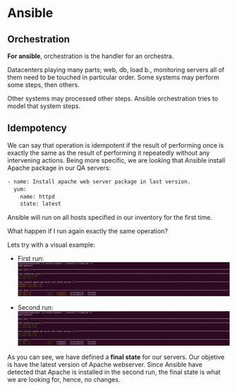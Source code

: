# Ansible
## Orchestration

**For ansible**, orchestration is the handler for an orchestra.

Datacenters playing many parts; web, db, load b., monitoring
servers all of them need to be touched in particular order.
Some systems may perform some steps, then others. 

Other systems may processed other steps. Ansible orchestration tries to
model that system steps.

## Idempotency

We can say that operation is idempotent if the result of performing once is exactly the same as the result of performing it repeatedly without any intervening actions.
Being more specific, we are looking that Ansible install Apache package in our QA servers:

```sh
- name: Install apache web server package in last version.
  yum:
    name: httpd
    state: latest
```

Ansible will run on all hosts specified in our inventory for the first time.

What happen if I run again exactly the same operation?

Lets try with a visual example:

 - First run:
   ![Ansible playbook 1](./images/Ansible-1.png)

  - Second run:
    ![Ansible playbook 1](./images/Ansible-2.png)

As you can see, we have defined a **final state** for our servers. Our objetive is have the latest version of Apache webserver. Since Ansible have detected that Apache is installed in the second run, the final state is what we are looking for, hence, no changes.
